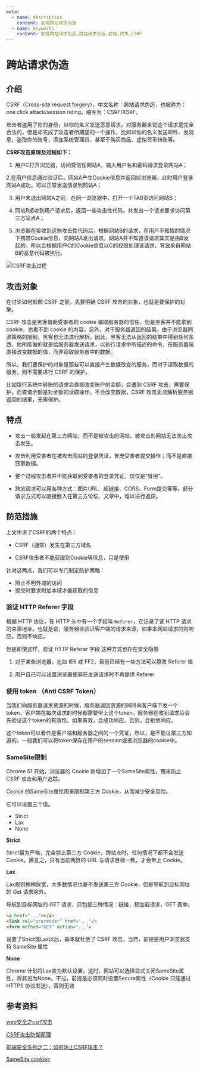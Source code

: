 ```yaml
---
meta:
  - name: description
    content: 前端跨站请求伪造
  - name: keywords
    content: 前端跨站请求伪造,跨站请求伪造,前端,攻击,CSRF
---
```

# 跨站请求伪造

## 介绍
CSRF（Cross-site request forgery），中文名称：跨站请求伪造，也被称为：one click attack/session riding，缩写为：CSRF/XSRF。


攻击者盗用了你的身份，以你的名义发送恶意请求，对服务器来说这个请求是完全合法的，但是却完成了攻击者所期望的一个操作，比如以你的名义发送邮件、发消息，盗取你的账号，添加系统管理员，甚至于购买商品、虚拟货币转账等。

**CSRF攻击原理及过程如下：**

1. 用户C打开浏览器，访问受信任网站A，输入用户名和密码请求登录网站A；

2.在用户信息通过验证后，网站A产生Cookie信息并返回给浏览器，此时用户登录网站A成功，可以正常发送请求到网站A；

3. 用户未退出网站A之前，在同一浏览器中，打开一个TAB页访问网站B；

4. 网站B接收到用户请求后，返回一些攻击性代码，并发出一个请求要求访问第三方站点A；

5. 浏览器在接收到这些攻击性代码后，根据网站B的请求，在用户不知情的情况下携带Cookie信息，向网站A发出请求。网站A并不知道该请求其实是由B发起的，所以会根据用户C的Cookie信息以C的权限处理该请求，导致来自网站B的恶意代码被执行。 


![CSRF攻击过程](/img/CSRF攻击过程.png)




## 攻击对象

在讨论如何抵御 CSRF 之前，先要明确 CSRF 攻击的对象，也就是要保护的对象。

CSRF 攻击是黑客借助受害者的 cookie 骗取服务器的信任，但是黑客并不能拿到 cookie，也看不到 cookie 的内容。另外，对于服务器返回的结果，由于浏览器同源策略的限制，黑客也无法进行解析。因此，黑客无法从返回的结果中得到任何东西，他所能做的就是给服务器发送请求，以执行请求中所描述的命令，在服务器端直接改变数据的值，而非窃取服务器中的数据。

所以，我们要保护的对象是那些可以直接产生数据改变的服务，而对于读取数据的服务，则不需要进行 CSRF 的保护。

比如银行系统中转账的请求会直接改变账户的金额，会遭到 CSRF 攻击，需要保护。而查询余额是对金额的读取操作，不会改变数据，CSRF 攻击无法解析服务器返回的结果，无需保护。



## 特点
+ 攻击一般发起在第三方网站，而不是被攻击的网站。被攻击的网站无法防止攻击发生。

+ 攻击利用受害者在被攻击网站的登录凭证，冒充受害者提交操作；而不是直接窃取数据。

+ 整个过程攻击者并不能获取到受害者的登录凭证，仅仅是“冒用”。

+ 跨站请求可以用各种方式：图片URL、超链接、CORS、Form提交等等。部分请求方式可以直接嵌入在第三方论坛、文章中，难以进行追踪。



## 防范措施
上文中讲了CSRF的两个特点：
+ CSRF（通常）发生在第三方域名

+ CSRF攻击者不能获取到Cookie等信息，只是使用

针对这两点，我们可以专门制定防护策略：
+ 阻止不明外域的访问
+ 提交时要求附加本域才能获取的信息


### 验证 HTTP Referer 字段

根据 HTTP 协议，在 HTTP 头中有一个字段叫 `Referer`，它记录了该 HTTP 请求的来源地址。也就是说，服务器会验证客户端的请求来源，如果本网站请求的则响应，否则不响应。

但是即使这样，验证 HTTP Referer 字段 这种方式也存在安全隐患
1. 对于某些浏览器，比如 IE6 或 FF2，目前已经有一些方法可以篡改 Referer 值

2. 用户自己可以设置浏览器使其在发送请求时不再提供 Referer




### 使用 token （Anti CSRF Token）

当我们向服务器请求资源的时候，服务器返回资源的同时向客户端下发一个token，客户端在每次请求的时候都需要带上这个token。服务器在收到请求后会先验证这个token的有效性。如果有效，会成功响应。否则，会拒绝响应。

这个token可以看作是客户端和服务器之间的一个凭证，所以，是不能让第三方知道的。一般我们可以将token保存在用户的session或者浏览器的cookie中。




### SameSite限制
Chrome 51 开始，浏览器的 Cookie 新增加了一个SameSite属性，用来防止 CSRF 攻击和用户追踪。

Cookie 的SameSite属性用来限制第三方 Cookie，从而减少安全风险。

它可以设置三个值。
+ Strict
+ Lax
+ None


**Strict**

Strict最为严格，完全禁止第三方 Cookie，跨站点时，任何情况下都不会发送 Cookie。换言之，只有当前网页的 URL 与请求目标一致，才会带上 Cookie。


**Lax**

Lax规则稍稍放宽，大多数情况也是不发送第三方 Cookie，但是导航到目标网址的 Get 请求除外。

导航到目标网址的 GET 请求，只包括三种情况：链接，预加载请求，GET 表单。
```html
<a href="..."></a>
<link rel="prerender" href="..."/>
<form method="GET" action="...">
```

设置了Strict或Lax以后，基本就杜绝了 CSRF 攻击。当然，前提是用户浏览器支持 SameSite 属性

**None**

Chrome 计划将Lax变为默认设置。这时，网站可以选择显式关闭SameSite属性，将其设为None。不过，前提是必须同时设置Secure属性（Cookie 只能通过 HTTPS 协议发送），否则无效




## 参考资料

[web安全之csrf攻击](https://zhaosaisai.com/blog/2018/web%E5%AE%89%E5%85%A8%E4%B9%8Bcsrf%E6%94%BB%E5%87%BB.html)

[CSRF攻击防御原理](https://www.freebuf.com/articles/web/224446.html)

[前端安全系列之二：如何防止CSRF攻击？](https://juejin.im/post/5bc009996fb9a05d0a055192)

[SameSite cookies](https://developer.mozilla.org/zh-CN/docs/Web/HTTP/Headers/Set-Cookie/SameSite)


